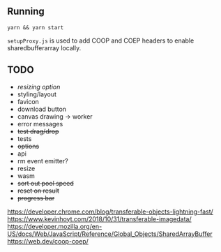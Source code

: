 ## Running

`yarn && yarn start`

`setupProxy.js` is used to add COOP and COEP headers to enable sharedbufferarray locally.

## TODO

- _resizing option_
- styling/layout
- favicon
- download button
- canvas drawing -> worker
- error messages
- ~~test drag/drop~~
- tests
- ~~options~~
- api
- rm event emitter?
- resize
- wasm
- ~~sort out pool speed~~
- ~~reset on result~~
- ~~progress bar~~

https://developer.chrome.com/blog/transferable-objects-lightning-fast/
https://www.kevinhoyt.com/2018/10/31/transferable-imagedata/
https://developer.mozilla.org/en-US/docs/Web/JavaScript/Reference/Global_Objects/SharedArrayBuffer
https://web.dev/coop-coep/
